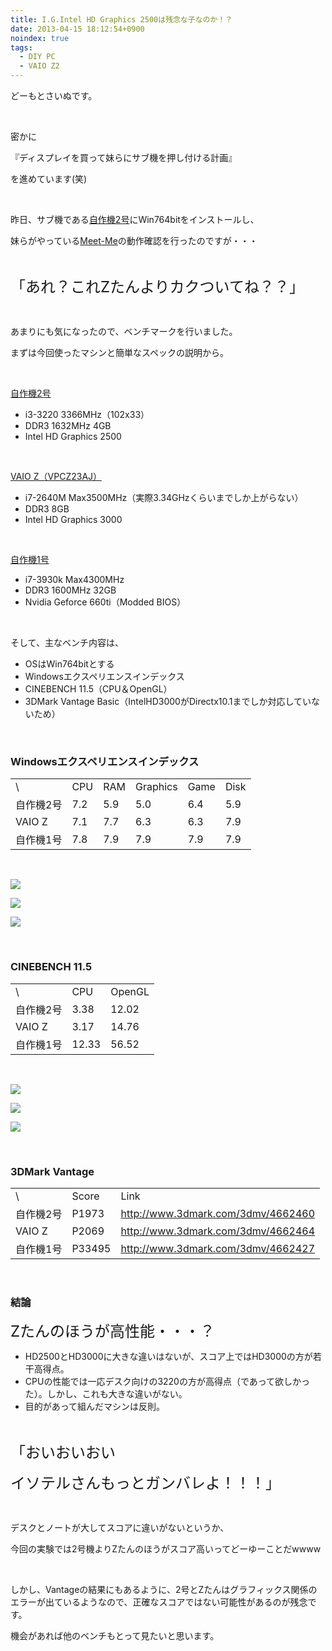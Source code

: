 ```yaml
---
title: I.G.Intel HD Graphics 2500は残念な子なのか！？
date: 2013-04-15 18:12:54+0900
noindex: true
tags:
  - DIY PC
  - VAIO Z2
---
```

<p>どーもとさいぬです。</p>
<p>&nbsp;</p>
<p>密かに</p>
<p>『ディスプレイを買って妹らにサブ機を押し付ける計画』</p>
<p>を進めています(笑)</p>
<p>&nbsp;</p>
<p>昨日、サブ機である<a href="http://tosainu.wktk.so/category/machine002">自作機2号</a>にWin764bitをインストールし、</p>
<p>妹らがやっている<a href="http://www.meet-me.jp/">Meet-Me</a>の動作確認を行ったのですが・・・</p>
<p>&nbsp;</p>
<p><span style="font-size:24px;">「あれ？これZたんよりカクついてね？？」</span></p>
<p>&nbsp;</p>
<p>あまりにも気になったので、ベンチマークを行いました。</p>
<p>まずは今回使ったマシンと簡単なスペックの説明から。</p>
<p>&nbsp;</p>
<p><u><a href="http://tosainu.wktk.so/category/machine002">自作機2号</a></u></p>
<ul>
<li>i3-3220 3366MHz（102x33）</li>
<li>DDR3 1632MHz 4GB</li>
<li>Intel HD Graphics 2500</li>
</ul>
<p>&nbsp;</p>
<p><a href="http://tosainu.wktk.so/category/vaioz">VAIO Z（VPCZ23AJ）</a></p>
<ul>
<li>i7-2640M Max3500MHz（実際3.34GHzくらいまでしか上がらない）</li>
<li>DDR3 8GB</li>
<li>Intel HD Graphics 3000</li>
</ul>
<p>&nbsp;</p>
<p><a href="http://tosainu.wktk.so/category/machine001">自作機1号</a></p>
<ul>
<li>i7-3930k Max4300MHz</li>
<li>DDR3 1600MHz 32GB</li>
<li>Nvidia Geforce 660ti（Modded BIOS）</li>
</ul>
<p>&nbsp;</p>
<p>そして、主なベンチ内容は、</p>
<ul>
<li>OSはWin764bitとする</li>
<li>Windowsエクスペリエンスインデックス</li>
<li>CINEBENCH 11.5（CPU＆OpenGL）</li>
<li>3DMark Vantage Basic（IntelHD3000がDirectx10.1までしか対応していないため）</li>
</ul>
<p>&nbsp;</p>
<h3>Windowsエクスペリエンスインデックス</h3>
<table>
 <tr>
  <td>\</td>
  <td>CPU</td>
  <td>RAM</td>
  <td>Graphics</td>
  <td>Game</td>
  <td>Disk</td>
 </tr>
 <tr>
  <td>自作機2号</td>
  <td>7.2</td>
  <td>5.9</td>
  <td>5.0</td>
  <td>6.4</td>
  <td>5.9</td>
 </tr>
 <tr>
  <td>VAIO Z</td>
  <td>7.1</td>
  <td>7.7</td>
  <td>6.3</td>
  <td>6.3</td>
  <td>7.9</td>
 </tr>
 <tr>
  <td>自作機1号</td>
  <td>7.8</td>
  <td>7.9</td>
  <td>7.9</td>
  <td>7.9</td>
  <td>7.9</td>
 </tr>
</table>
<p>&nbsp;</p>

![](./wei_2.png)


![](./wei_3.png)


![](./wei.png)

<p>&nbsp;</p>
<h3>CINEBENCH 11.5</h3>
<table>
 <tr>
  <td>\</td>
  <td>CPU</td>
  <td>OpenGL</td>
 </tr>
 <tr>
  <td>自作機2号</td>
  <td>3.38</td>
  <td>12.02</td>
 </tr>
 <tr>
  <td>VAIO Z</td>
  <td>3.17</td>
  <td>14.76</td>
 </tr>
 <tr>
  <td>自作機1号</td>
  <td>12.33</td>
  <td>56.52</td>
 </tr>
</table>
<p>&nbsp;</p>

![](./cinebench.png)


![](./cine.png)


![](./cine_2.png)

<p>&nbsp;</p>
<h3>3DMark Vantage</h3>
<table>
 <tr>
  <td>\</td>
  <td>Score</td>
  <td>Link</td>
 </tr>
 <tr>
  <td>自作機2号</td>
  <td>P1973</td>
  <td><a href="http://www.3dmark.com/3dmv/4662460">http://www.3dmark.com/3dmv/4662460</a></td>
 </tr>
 <tr>
  <td>VAIO Z</td>
  <td>P2069</td>
  <td><a href="http://www.3dmark.com/3dmv/4662464">http://www.3dmark.com/3dmv/4662464</a></td>
 </tr>
 <tr>
  <td>自作機1号</td>
  <td>P33495</td>
  <td><a href="http://www.3dmark.com/3dmv/4662427">http://www.3dmark.com/3dmv/4662427</a></td>
 </tr>
</table>
<p>&nbsp;</p>
<h3>結論</h3>
<p><span style="font-size:24px;">Zたんのほうが高性能・・・？</span></p>
<ul>
<li>HD2500とHD3000に大きな違いはないが、スコア上ではHD3000の方が若干高得点。</li>
<li>CPUの性能では一応デスク向けの3220の方が高得点（であって欲しかった）。しかし、これも大きな違いがない。</li>
<li>目的があって組んだマシンは反則。</li>
</ul>
<p>&nbsp;</p>
<p><span style="font-size:24px;">「おいおいおい</span></p>
<p><span style="font-size:24px;">イソテルさんもっとガンバレよ！！！」</span></p>
<p>&nbsp;</p>
<p>デスクとノートが大してスコアに違いがないというか、</p>
<p>今回の実験では2号機よりZたんのほうがスコア高いってどーゆーことだwwww</p>
<p>&nbsp;</p>
<p>しかし、Vantageの結果にもあるように、2号とZたんはグラフィックス関係のエラーが出ているようなので、正確なスコアではない可能性があるのが残念です。</p>
<p>機会があれば他のベンチもとって見たいと思います。</p>
